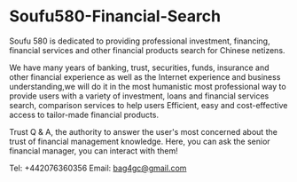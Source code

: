 # Soufu580-Financial-Search

Soufu 580 is dedicated to providing professional investment, financing, financial services and other financial products search for Chinese netizens.

We have many years of banking, trust, securities, funds, insurance and other financial experience as well as the Internet experience and business understanding,we will do it in the most humanistic most professional way to provide users with a variety of investment, loans and financial services search, comparison services to help users Efficient, easy and cost-effective access to tailor-made financial products.

Trust Q & A, the authority to answer the user's most concerned about the trust of financial management knowledge. Here, you can ask the senior financial manager, you can interact with them!

Tel: +442076360356
Email:  bag4gc@gmail.com

